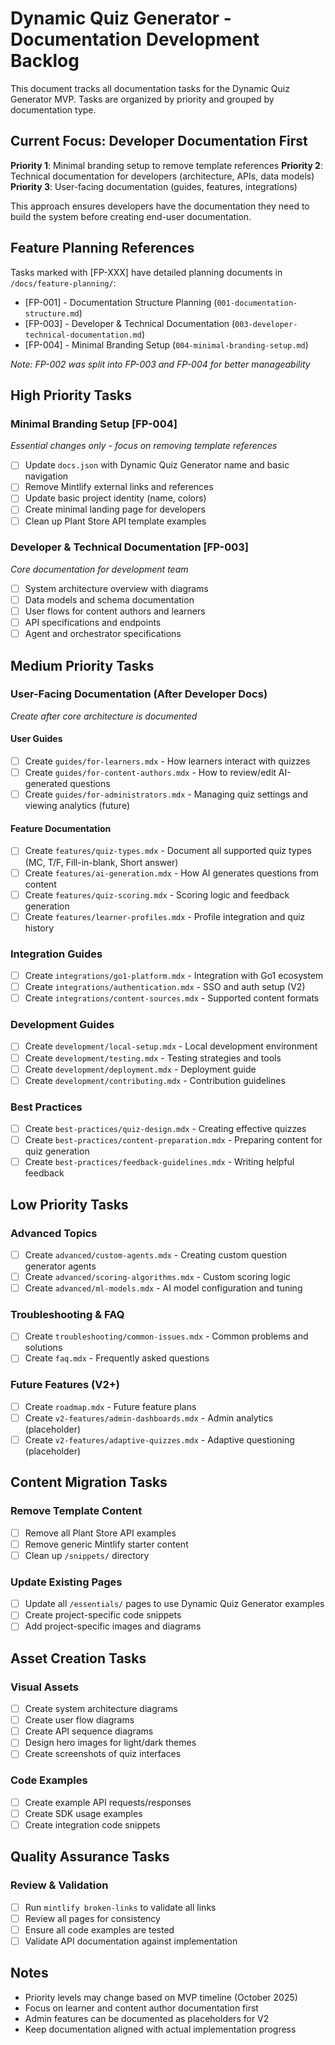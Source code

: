 # Dynamic Quiz Generator - Documentation Development Backlog

This document tracks all documentation tasks for the Dynamic Quiz Generator MVP. Tasks are organized by priority and grouped by documentation type.

## Current Focus: Developer Documentation First

**Priority 1**: Minimal branding setup to remove template references
**Priority 2**: Technical documentation for developers (architecture, APIs, data models)
**Priority 3**: User-facing documentation (guides, features, integrations)

This approach ensures developers have the documentation they need to build the system before creating end-user documentation.

## Feature Planning References

Tasks marked with [FP-XXX] have detailed planning documents in `/docs/feature-planning/`:
- [FP-001] - Documentation Structure Planning (`001-documentation-structure.md`)
- [FP-003] - Developer & Technical Documentation (`003-developer-technical-documentation.md`)
- [FP-004] - Minimal Branding Setup (`004-minimal-branding-setup.md`)

*Note: FP-002 was split into FP-003 and FP-004 for better manageability*

## High Priority Tasks

### Minimal Branding Setup [FP-004] 
*Essential changes only - focus on removing template references*
- [ ] Update `docs.json` with Dynamic Quiz Generator name and basic navigation
- [ ] Remove Mintlify external links and references
- [ ] Update basic project identity (name, colors)
- [ ] Create minimal landing page for developers
- [ ] Clean up Plant Store API template examples

### Developer & Technical Documentation [FP-003]
*Core documentation for development team*
- [ ] System architecture overview with diagrams
- [ ] Data models and schema documentation
- [ ] User flows for content authors and learners
- [ ] API specifications and endpoints
- [ ] Agent and orchestrator specifications

## Medium Priority Tasks

### User-Facing Documentation (After Developer Docs)
*Create after core architecture is documented*

#### User Guides
- [ ] Create `guides/for-learners.mdx` - How learners interact with quizzes
- [ ] Create `guides/for-content-authors.mdx` - How to review/edit AI-generated questions
- [ ] Create `guides/for-administrators.mdx` - Managing quiz settings and viewing analytics (future)

#### Feature Documentation  
- [ ] Create `features/quiz-types.mdx` - Document all supported quiz types (MC, T/F, Fill-in-blank, Short answer)
- [ ] Create `features/ai-generation.mdx` - How AI generates questions from content
- [ ] Create `features/quiz-scoring.mdx` - Scoring logic and feedback generation
- [ ] Create `features/learner-profiles.mdx` - Profile integration and quiz history

### Integration Guides
- [ ] Create `integrations/go1-platform.mdx` - Integration with Go1 ecosystem
- [ ] Create `integrations/authentication.mdx` - SSO and auth setup (V2)
- [ ] Create `integrations/content-sources.mdx` - Supported content formats

### Development Guides
- [ ] Create `development/local-setup.mdx` - Local development environment
- [ ] Create `development/testing.mdx` - Testing strategies and tools
- [ ] Create `development/deployment.mdx` - Deployment guide
- [ ] Create `development/contributing.mdx` - Contribution guidelines

### Best Practices
- [ ] Create `best-practices/quiz-design.mdx` - Creating effective quizzes
- [ ] Create `best-practices/content-preparation.mdx` - Preparing content for quiz generation
- [ ] Create `best-practices/feedback-guidelines.mdx` - Writing helpful feedback

## Low Priority Tasks

### Advanced Topics
- [ ] Create `advanced/custom-agents.mdx` - Creating custom question generator agents
- [ ] Create `advanced/scoring-algorithms.mdx` - Custom scoring logic
- [ ] Create `advanced/ml-models.mdx` - AI model configuration and tuning

### Troubleshooting & FAQ
- [ ] Create `troubleshooting/common-issues.mdx` - Common problems and solutions
- [ ] Create `faq.mdx` - Frequently asked questions

### Future Features (V2+)
- [ ] Create `roadmap.mdx` - Future feature plans
- [ ] Create `v2-features/admin-dashboards.mdx` - Admin analytics (placeholder)
- [ ] Create `v2-features/adaptive-quizzes.mdx` - Adaptive questioning (placeholder)

## Content Migration Tasks

### Remove Template Content
- [ ] Remove all Plant Store API examples
- [ ] Remove generic Mintlify starter content
- [ ] Clean up `/snippets/` directory

### Update Existing Pages
- [ ] Update all `/essentials/` pages to use Dynamic Quiz Generator examples
- [ ] Create project-specific code snippets
- [ ] Add project-specific images and diagrams

## Asset Creation Tasks

### Visual Assets
- [ ] Create system architecture diagrams
- [ ] Create user flow diagrams
- [ ] Create API sequence diagrams
- [ ] Design hero images for light/dark themes
- [ ] Create screenshots of quiz interfaces

### Code Examples
- [ ] Create example API requests/responses
- [ ] Create SDK usage examples
- [ ] Create integration code snippets

## Quality Assurance Tasks

### Review & Validation
- [ ] Run `mintlify broken-links` to validate all links
- [ ] Review all pages for consistency
- [ ] Ensure all code examples are tested
- [ ] Validate API documentation against implementation

## Notes

- Priority levels may change based on MVP timeline (October 2025)
- Focus on learner and content author documentation first
- Admin features can be documented as placeholders for V2
- Keep documentation aligned with actual implementation progress
